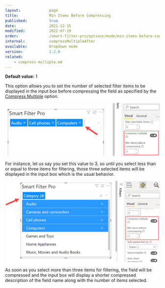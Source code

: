 ```yaml
---
layout:             page
title:              Min Items Before Compressing
published:          true
date:               2021-12-15
modified:           2022-07-19
order:              /smart-filter-pro/options/mode/min-items-before-compressing
internal:           compressMultipleAfter
available:          Dropdown mode
version:            2.2.0
related:
    - compress-multiple.md
---
```


**Default value:** 1

This option allows you to set the number of selected filter items to be displayed in the input box before compressing the field as specified by the [Compress Multiple](compress-multiple.md) option. 

<img src="images/compress-multiple-2.png" width="600">

For instance, let us say you set this value to 3, so until you select less than or equal to three items for filtering, those three selected items will be displayed in the input box which is the usual behavior.

<img src="images/compress-multiple-3.png" width="600">

As soon as you select more than three items for filtering, the field will be compressed and the input box will display a shorter compressed description of the field name along with the number of items selected. 
